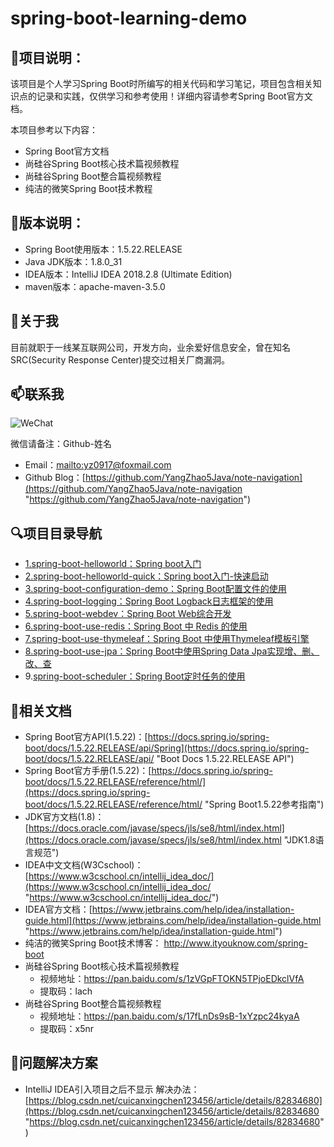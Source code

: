 # spring-boot-learning-demo

## :page_with_curl:项目说明： ##
该项目是个人学习Spring Boot时所编写的相关代码和学习笔记，项目包含相关知识点的记录和实践，仅供学习和参考使用！详细内容请参考Spring Boot官方文档。

本项目参考以下内容：

- Spring Boot官方文档
- 尚硅谷Spring Boot核心技术篇视频教程
- 尚硅谷Spring Boot整合篇视频教程
- 纯洁的微笑Spring Boot技术教程

## :scroll:版本说明： ##
- Spring Boot使用版本：1.5.22.RELEASE
- Java JDK版本：1.8.0_31
- IDEA版本：IntelliJ IDEA 2018.2.8 (Ultimate Edition)
- maven版本：apache-maven-3.5.0

## :boy:关于我 ##
目前就职于一线某互联网公司，开发方向，业余爱好信息安全，曾在知名SRC(Security Response Center)提交过相关厂商漏洞。

## :mailbox:联系我 ###
![WeChat](http://cloudstorage.gotojava.cn/WeChat.jpg)

微信请备注：Github-姓名

- Email：[mailto:yz0917@foxmail.com](mailto:yz0917@foxmail.com "yz0917@foxmail.com")
- Github Blog：[https://github.com/YangZhao5Java/note-navigation](https://github.com/YangZhao5Java/note-navigation "https://github.com/YangZhao5Java/note-navigation")

## :mag:项目目录导航 ##
- [1.spring-boot-helloworld：Spring boot入门](spring-boot-helloworld "1.spring-boot-helloworld")
- [2.spring-boot-helloworld-quick：Spring boot入门-快速启动](spring-boot-helloworld-quick "2.Spring boot快速启动demo")
- [3.spring-boot-configuration-demo：Spring Boot配置文件的使用](spring-boot-configuration-demo)
- [4.spring-boot-logging：Spring Boot Logback日志框架的使用](spring-boot-logging)
- [5.spring-boot-webdev：Spring Boot Web综合开发](spring-boot-webdev)
- [6.spring-boot-use-redis：Spring Boot 中 Redis 的使用](spring-boot-use-redis)
- [7.spring-boot-use-thymeleaf：Spring Boot 中使用Thymeleaf模板引擎](spring-boot-use-thymeleaf)
- [8.spring-boot-use-jpa：Spring Boot中使用Spring Data Jpa实现增、删、改、查](spring-boot-use-jpa)
- 9.[spring-boot-scheduler：Spring Boot定时任务的使用](spring-boot-scheduler)

## :notebook:相关文档 ##
- Spring Boot官方API(1.5.22)：[https://docs.spring.io/spring-boot/docs/1.5.22.RELEASE/api/Spring](https://docs.spring.io/spring-boot/docs/1.5.22.RELEASE/api/ "Boot Docs 1.5.22.RELEASE API")
- Spring Boot官方手册(1.5.22)：[https://docs.spring.io/spring-boot/docs/1.5.22.RELEASE/reference/html/](https://docs.spring.io/spring-boot/docs/1.5.22.RELEASE/reference/html/ "Spring Boot1.5.22参考指南")
- JDK官方文档(1.8)：[https://docs.oracle.com/javase/specs/jls/se8/html/index.html](https://docs.oracle.com/javase/specs/jls/se8/html/index.html "JDK1.8语言规范")
- IDEA中文文档(W3Cschool)：[https://www.w3cschool.cn/intellij_idea_doc/](https://www.w3cschool.cn/intellij_idea_doc/ "https://www.w3cschool.cn/intellij_idea_doc/")
- IDEA官方文档：[https://www.jetbrains.com/help/idea/installation-guide.html](https://www.jetbrains.com/help/idea/installation-guide.html "https://www.jetbrains.com/help/idea/installation-guide.html")
- 纯洁的微笑Spring Boot技术博客： http://www.ityouknow.com/spring-boot
- 尚硅谷Spring Boot核心技术篇视频教程
  - 视频地址：https://pan.baidu.com/s/1zVGpFTOKN5TPjoEDkclVfA
  - 提取码：lach
- 尚硅谷Spring Boot整合篇视频教程
  - 视频地址：https://pan.baidu.com/s/17fLnDs9sB-1xYzpc24kyaA
  - 提取码：x5nr

## :pencil:问题解决方案 ##
- IntelliJ IDEA引入项目之后不显示 解决办法：[https://blog.csdn.net/cuicanxingchen123456/article/details/82834680](https://blog.csdn.net/cuicanxingchen123456/article/details/82834680 "https://blog.csdn.net/cuicanxingchen123456/article/details/82834680")